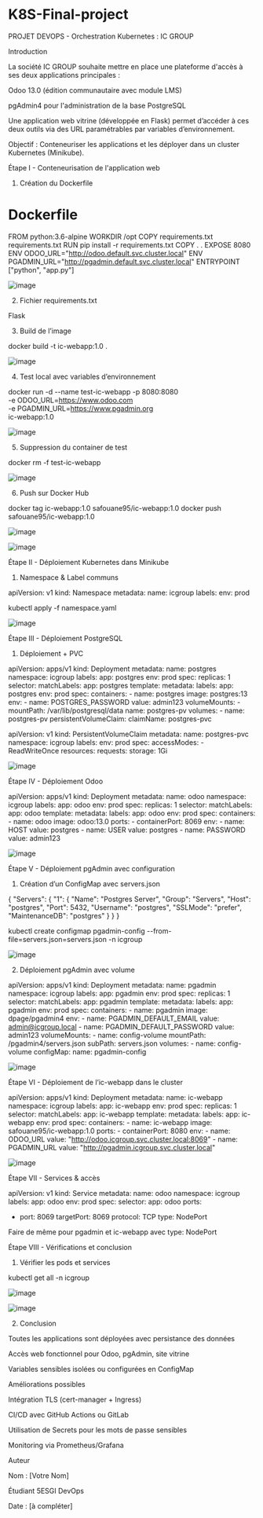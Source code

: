# K8S-Final-project

PROJET DEVOPS - Orchestration Kubernetes : IC GROUP

Introduction

La société IC GROUP souhaite mettre en place une plateforme d'accès à ses deux applications principales :

Odoo 13.0 (édition communautaire avec module LMS)

pgAdmin4 pour l'administration de la base PostgreSQL

Une application web vitrine (développée en Flask) permet d’accéder à ces deux outils via des URL paramétrables par variables d’environnement.

Objectif : Conteneuriser les applications et les déployer dans un cluster Kubernetes (Minikube).

Étape I - Conteneurisation de l'application web

1. Création du Dockerfile

# Dockerfile
FROM python:3.6-alpine
WORKDIR /opt
COPY requirements.txt requirements.txt
RUN pip install -r requirements.txt
COPY . .
EXPOSE 8080
ENV ODOO_URL="http://odoo.default.svc.cluster.local"
ENV PGADMIN_URL="http://pgadmin.default.svc.cluster.local"
ENTRYPOINT ["python", "app.py"]


![image](https://github.com/user-attachments/assets/63fa2963-3fcd-4f5f-8609-a49ca2c73500)


2. Fichier requirements.txt

Flask

3. Build de l’image

docker build -t ic-webapp:1.0 .

![image](https://github.com/user-attachments/assets/5c96c8f1-a569-435f-9844-540c80a9038b)

4. Test local avec variables d’environnement

docker run -d --name test-ic-webapp -p 8080:8080 \
  -e ODOO_URL=https://www.odoo.com \
  -e PGADMIN_URL=https://www.pgadmin.org \
  ic-webapp:1.0

![image](https://github.com/user-attachments/assets/a5b57871-7c74-4d9a-9fdf-807d68bde15c)


5. Suppression du container de test

docker rm -f test-ic-webapp

![image](https://github.com/user-attachments/assets/02d8625d-1b42-4e76-85f2-742ad5399926)

6. Push sur Docker Hub

docker tag ic-webapp:1.0 safouane95/ic-webapp:1.0
docker push safouane95/ic-webapp:1.0

![image](https://github.com/user-attachments/assets/2230bfed-7055-4478-8d50-c95118b6166f)


![image](https://github.com/user-attachments/assets/cb75b6aa-360a-46dc-bcba-1cf0fc168b54)


Étape II - Déploiement Kubernetes dans Minikube

1. Namespace & Label communs

apiVersion: v1
kind: Namespace
metadata:
  name: icgroup
  labels:
    env: prod

kubectl apply -f namespace.yaml

![image](https://github.com/user-attachments/assets/197e13dd-478a-468b-a2ad-f96fb3ecb804)


Étape III - Déploiement PostgreSQL

1. Déploiement + PVC

apiVersion: apps/v1
kind: Deployment
metadata:
  name: postgres
  namespace: icgroup
  labels:
    app: postgres
    env: prod
spec:
  replicas: 1
  selector:
    matchLabels:
      app: postgres
  template:
    metadata:
      labels:
        app: postgres
        env: prod
    spec:
      containers:
      - name: postgres
        image: postgres:13
        env:
        - name: POSTGRES_PASSWORD
          value: admin123
        volumeMounts:
        - mountPath: /var/lib/postgresql/data
          name: postgres-pv
      volumes:
      - name: postgres-pv
        persistentVolumeClaim:
          claimName: postgres-pvc

apiVersion: v1
kind: PersistentVolumeClaim
metadata:
  name: postgres-pvc
  namespace: icgroup
  labels:
    env: prod
spec:
  accessModes:
    - ReadWriteOnce
  resources:
    requests:
      storage: 1Gi

![image](https://github.com/user-attachments/assets/8dc9eacc-6665-4b9c-b821-1b56ca769d0f)


Étape IV - Déploiement Odoo

apiVersion: apps/v1
kind: Deployment
metadata:
  name: odoo
  namespace: icgroup
  labels:
    app: odoo
    env: prod
spec:
  replicas: 1
  selector:
    matchLabels:
      app: odoo
  template:
    metadata:
      labels:
        app: odoo
        env: prod
    spec:
      containers:
      - name: odoo
        image: odoo:13.0
        ports:
        - containerPort: 8069
        env:
        - name: HOST
          value: postgres
        - name: USER
          value: postgres
        - name: PASSWORD
          value: admin123

![image](https://github.com/user-attachments/assets/245599c5-1f9a-42c5-9ee8-6407b3ce871e)


Étape V - Déploiement pgAdmin avec configuration

1. Création d’un ConfigMap avec servers.json

{
  "Servers": {
    "1": {
      "Name": "Postgres Server",
      "Group": "Servers",
      "Host": "postgres",
      "Port": 5432,
      "Username": "postgres",
      "SSLMode": "prefer",
      "MaintenanceDB": "postgres"
    }
  }
}

kubectl create configmap pgadmin-config --from-file=servers.json=servers.json -n icgroup

![image](https://github.com/user-attachments/assets/337c6f47-77f0-4387-acec-ec67652dbe34)


2. Déploiement pgAdmin avec volume

apiVersion: apps/v1
kind: Deployment
metadata:
  name: pgadmin
  namespace: icgroup
  labels:
    app: pgadmin
    env: prod
spec:
  replicas: 1
  selector:
    matchLabels:
      app: pgadmin
  template:
    metadata:
      labels:
        app: pgadmin
        env: prod
    spec:
      containers:
      - name: pgadmin
        image: dpage/pgadmin4
        env:
        - name: PGADMIN_DEFAULT_EMAIL
          value: admin@icgroup.local
        - name: PGADMIN_DEFAULT_PASSWORD
          value: admin123
        volumeMounts:
        - name: config-volume
          mountPath: /pgadmin4/servers.json
          subPath: servers.json
      volumes:
      - name: config-volume
        configMap:
          name: pgadmin-config

![image](https://github.com/user-attachments/assets/d88fb1f1-8fec-4c44-b854-07c7bf02335f)


Étape VI - Déploiement de l’ic-webapp dans le cluster

apiVersion: apps/v1
kind: Deployment
metadata:
  name: ic-webapp
  namespace: icgroup
  labels:
    app: ic-webapp
    env: prod
spec:
  replicas: 1
  selector:
    matchLabels:
      app: ic-webapp
  template:
    metadata:
      labels:
        app: ic-webapp
        env: prod
    spec:
      containers:
      - name: ic-webapp
        image: safouane95/ic-webapp:1.0
        ports:
        - containerPort: 8080
        env:
        - name: ODOO_URL
          value: "http://odoo.icgroup.svc.cluster.local:8069"
        - name: PGADMIN_URL
          value: "http://pgadmin.icgroup.svc.cluster.local"

![image](https://github.com/user-attachments/assets/194a4229-06fe-4da3-aed2-6ea008a81f88)


Étape VII - Services & accès

apiVersion: v1
kind: Service
metadata:
  name: odoo
  namespace: icgroup
  labels:
    app: odoo
    env: prod
spec:
  selector:
    app: odoo
  ports:
  - port: 8069
    targetPort: 8069
    protocol: TCP
  type: NodePort

Faire de même pour pgadmin et ic-webapp avec type: NodePort


Étape VIII - Vérifications et conclusion

1. Vérifier les pods et services

kubectl get all -n icgroup

![image](https://github.com/user-attachments/assets/ca83b8a8-20e3-4ea6-804a-d23900f0a163)


![image](https://github.com/user-attachments/assets/ec17b6da-213e-4528-8abf-36679f42ddac)


2. Conclusion

Toutes les applications sont déployées avec persistance des données

Accès web fonctionnel pour Odoo, pgAdmin, site vitrine

Variables sensibles isolées ou configurées en ConfigMap

Améliorations possibles

Intégration TLS (cert-manager + Ingress)

CI/CD avec GitHub Actions ou GitLab

Utilisation de Secrets pour les mots de passe sensibles

Monitoring via Prometheus/Grafana

Auteur

Nom : [Votre Nom]

Étudiant 5ESGI DevOps

Date : [à compléter]

